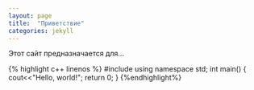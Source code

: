 ```yaml
---
layout: page
title:  "Приветствие"
categories: jekyll
---
```

Этот сайт предназначается для...

{% highlight c++ linenos %}
#include <iostream>
using namespace std;
int main()
  {
  cout<<"Hello, world!";
  return 0;
  }
{%endhighlight%}
